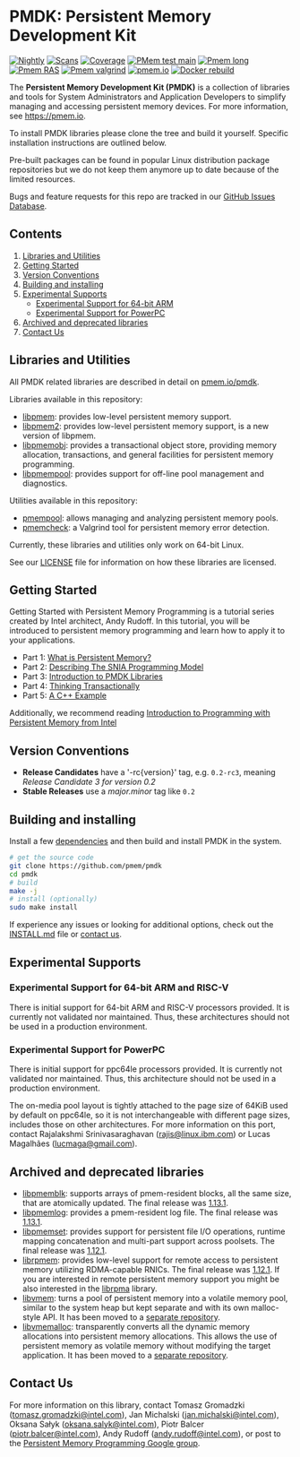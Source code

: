 # **PMDK: Persistent Memory Development Kit**

[![Nightly](https://github.com/pmem/pmdk/actions/workflows/nightly.yml/badge.svg?branch=master)](https://github.com/pmem/pmdk/actions/workflows/nightly.yml)
[![Scans](https://github.com/pmem/pmdk/actions/workflows/scans.yml/badge.svg?branch=master)](https://github.com/pmem/pmdk/actions/workflows/scans.yml)
[![Coverage](https://codecov.io/github/pmem/pmdk/coverage.svg?branch=master)](https://codecov.io/gh/pmem/pmdk/branch/master)
[![PMem test main](https://github.com/pmem/pmdk/actions/workflows/pmem_tests_main.yml/badge.svg?branch=master)](https://github.com/pmem/pmdk/actions/workflows/pmem_tests_main.yml)
[![Pmem long](https://github.com/pmem/pmdk/actions/workflows/pmem_long.yml/badge.svg?branch=master)](https://github.com/pmem/pmdk/actions/workflows/pmem_long.yml)
[![Pmem RAS](https://github.com/pmem/pmdk/actions/workflows/pmem_ras.yml/badge.svg?branch=master)](https://github.com/pmem/pmdk/actions/workflows/pmem_ras.yml)
[![Pmem valgrind](https://github.com/pmem/pmdk/actions/workflows/pmem_valgrind.yml/badge.svg?branch=master)](https://github.com/pmem/pmdk/actions/workflows/pmem_valgrind.yml)
[![pmem.io](https://github.com/pmem/pmdk/actions/workflows/pmem.io_doc_update.yml/badge.svg?branch=master)](https://github.com/pmem/pmdk/actions/workflows/pmem.io_doc_update.yml)
[![Docker rebuild](https://github.com/pmem/pmdk/actions/workflows/docker_rebuild.yml/badge.svg?branch=master)](https://github.com/pmem/pmdk/actions/workflows/docker_rebuild.yml)

The **Persistent Memory Development Kit (PMDK)** is a collection of libraries and tools for System Administrators and Application Developers to simplify managing and accessing persistent memory devices. For more information, see https://pmem.io.

To install PMDK libraries please clone the tree and build it yourself. Specific installation instructions are outlined below.

Pre-built packages can be found in popular Linux distribution package repositories but we do not keep them anymore up to date because of the limited resources.

Bugs and feature requests for this repo are tracked in our [GitHub Issues Database](https://github.com/pmem/pmdk/issues).

## Contents
1. [Libraries and Utilities](#libraries-and-utilities)
2. [Getting Started](#getting-started)
3. [Version Conventions](#version-conventions)
4. [Building and installing](#building-and-installing)
5. [Experimental Supports](#experimental-supports)
	* [Experimental Support for 64-bit ARM](#experimental-support-for-64-bit-arm-and-risc-v)
	* [Experimental Support for PowerPC](#experimental-support-for-powerpc)
6. [Archived and deprecated libraries](#archived-and-deprecated-libraries)
7. [Contact Us](#contact-us)

## Libraries and Utilities

All PMDK related libraries are described in detail on [pmem.io/pmdk](https://pmem.io/pmdk/).

Libraries available in this repository:

- [libpmem](https://pmem.io/pmdk/libpmem/): provides low-level persistent memory support.
- [libpmem2](https://pmem.io/pmdk/libpmem2/): provides low-level persistent memory support, is a new version of libpmem.
- [libpmemobj](https://pmem.io/pmdk/libpmemobj/): provides a transactional object store, providing memory allocation, transactions, and general facilities for persistent memory programming.
- [libpmempool](https://pmem.io/pmdk/libpmempool/): provides support for off-line pool management and diagnostics.

Utilities available in this repository:

- [pmempool](https://pmem.io/pmdk/pmempool/): allows managing and analyzing persistent memory pools.
- [pmemcheck](https://pmem.io/2015/07/17/pmemcheck-basic.html): a Valgrind tool for persistent memory error detection.

Currently, these libraries and utilities only work on 64-bit Linux.

See our [LICENSE](LICENSE) file for information on how these libraries are licensed.

## Getting Started

Getting Started with Persistent Memory Programming is a tutorial series created by Intel architect, Andy Rudoff. In this tutorial, you will be introduced to persistent memory programming and learn how to apply it to your applications.
- Part 1: [What is Persistent Memory?](https://software.intel.com/en-us/persistent-memory/get-started/series)
- Part 2: [Describing The SNIA Programming Model](https://software.intel.com/en-us/videos/the-nvm-programming-model-persistent-memory-programming-series)
- Part 3: [Introduction to PMDK Libraries](https://software.intel.com/en-us/videos/intro-to-the-nvm-libraries-persistent-memory-programming-series)
- Part 4: [Thinking Transactionally](https://software.intel.com/en-us/videos/thinking-transactionally-persistent-memory-programming-series)
- Part 5: [A C++ Example](https://software.intel.com/en-us/videos/a-c-example-persistent-memory-programming-series)

Additionally, we recommend reading [Introduction to Programming with Persistent Memory from Intel](https://software.intel.com/en-us/articles/introduction-to-programming-with-persistent-memory-from-intel)

## Version Conventions

- **Release Candidates** have a '-rc{version}' tag, e.g. `0.2-rc3`, meaning _Release Candidate 3 for version 0.2_
- **Stable Releases** use a _major.minor_ tag like `0.2`

## Building and installing

Install a few [dependencies](INSTALL.md#dependencies) and then build and install PMDK in the system.

```sh
# get the source code
git clone https://github.com/pmem/pmdk
cd pmdk
# build
make -j
# install (optionally)
sudo make install
```

If experience any issues or looking for additional options, check out the [INSTALL.md](INSTALL.md) file or [contact us](#contact-us).

## Experimental Supports

### Experimental Support for 64-bit ARM and RISC-V

There is initial support for 64-bit ARM and RISC-V processors provided.
It is currently not validated nor maintained.
Thus, these architectures should not be used in a production environment.

### Experimental Support for PowerPC

There is initial support for ppc64le processors provided.
It is currently not validated nor maintained.
Thus, this architecture should not be used in a production environment.

The on-media pool layout is tightly attached to the page size
of 64KiB used by default on ppc64le, so it is not interchangeable with
different page sizes, includes those on other architectures. For more
information on this port, contact Rajalakshmi Srinivasaraghavan
(rajis@linux.ibm.com) or Lucas Magalhães (lucmaga@gmail.com).

## Archived and deprecated libraries

- [libpmemblk](https://pmem.io/pmdk/libpmemblk/): supports arrays of pmem-resident blocks, all the same size, that are atomically updated. The final release was [1.13.1](https://github.com/pmem/pmdk/releases/tag/1.13.1).
- [libpmemlog](https://pmem.io/pmdk/libpmemlog/): provides a pmem-resident log file. The final release was [1.13.1](https://github.com/pmem/pmdk/releases/tag/1.13.1).
- [libpmemset](https://pmem.io/pmdk/libpmemset/): provides support for persistent file I/O operations, runtime mapping concatenation and multi-part support across poolsets. The final release was [1.12.1](https://github.com/pmem/pmdk/releases/tag/1.12.1).
- [librpmem](https://pmem.io/pmdk/librpmem/): provides low-level support for remote access to persistent memory utilizing RDMA-capable RNICs. The final release was [1.12.1](https://github.com/pmem/pmdk/releases/tag/1.12.1). If you are interested in remote persistent memory support you might be also interested in the [librpma](https://github.com/pmem/rpma) library.
- [libvmem](https://pmem.io/vmem/libvmem/): turns a pool of persistent memory into a volatile memory pool, similar to the system heap but kept separate and with its own malloc-style API. It has been moved to a [separate repository](https://github.com/pmem/vmem).
- [libvmemalloc](https://pmem.io/vmem/libvmmalloc/): transparently converts all the dynamic memory allocations into persistent memory allocations. This allows the use of persistent memory as volatile memory without modifying the target application. It has been moved to a [separate repository](https://github.com/pmem/vmem).

## Contact Us

For more information on this library, contact
Tomasz Gromadzki (tomasz.gromadzki@intel.com),
Jan Michalski (jan.michalski@intel.com),
Oksana Sałyk (oksana.salyk@intel.com),
Piotr Balcer (piotr.balcer@intel.com),
Andy Rudoff (andy.rudoff@intel.com), or post to
the [Persistent Memory Programming Google group](https://groups.google.com/group/pmem).
